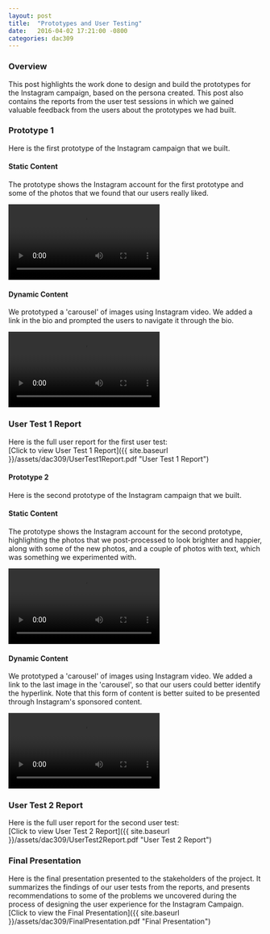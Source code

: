 ```yaml
---
layout: post
title:  "Prototypes and User Testing"
date:   2016-04-02 17:21:00 -0800
categories: dac309
---
```


### Overview
This post highlights the work done to design and build the prototypes for the Instagram campaign, based on the persona created. This post also contains the reports from the user test sessions in which we gained valuable feedback from the users about the prototypes we had built.

### Prototype 1
Here is the first prototype of the Instagram campaign that we built.

#### Static Content
The prototype shows the Instagram account for the first prototype and some of the photos that we found that our users really liked.
<div class="video-container">
  <video class="video-iphone" src="{{site.baseurl}}/assets/dac309/proto11.mp4" controls>
  </video>
</div>


#### Dynamic Content
We prototyped a 'carousel' of images using Instagram video. We added a link in the bio and prompted the users to navigate it through the bio.
<div class="video-container">
  <video class="video-iphone" src="{{site.baseurl}}/assets/dac309/proto12.mp4" controls>
  </video>
</div>


### User Test 1 Report
Here is the full user report for the first user test:  
[Click to view User Test 1 Report]({{ site.baseurl }}/assets/dac309/UserTest1Report.pdf "User Test 1 Report")


#### Prototype 2
Here is the second prototype of the Instagram campaign that we built.


#### Static Content
The prototype shows the Instagram account for the second prototype, highlighting the photos that we post-processed to look brighter and happier, along with some of the new photos, and a couple of photos with text, which was something we experimented with.
<div class="video-container">
  <video class="video-iphone" src="{{site.baseurl}}/assets/dac309/proto21.mp4" controls>
  </video>
</div>


#### Dynamic Content
We prototyped a 'carousel' of images using Instagram video. We added a link to the last image in the 'carousel', so that our users could better identify the hyperlink. Note that this form of content is better suited to be presented through Instagram's sponsored content.
<div class="video-container">
  <video class="video-iphone" src="{{site.baseurl}}/assets/dac309/proto22.mp4" controls>
  </video>
</div>


### User Test 2 Report
Here is the full user report for the second user test:  
[Click to view User Test 2 Report]({{ site.baseurl }}/assets/dac309/UserTest2Report.pdf "User Test 2 Report")


### Final Presentation
Here is the final presentation presented to the stakeholders of the project. It summarizes the findings of our user tests from the reports, and presents recommendations to some of the problems we uncovered during the process of designing the user experience for the Instagram Campaign.  
[Click to view the Final Presentation]({{ site.baseurl }}/assets/dac309/FinalPresentation.pdf "Final Presentation")
